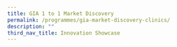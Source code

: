 ```yaml
---
title: GIA 1 to 1 Market Discovery
permalink: /programmes/gia-market-discovery-clinics/
description: ""
third_nav_title: Innovation Showcase
---
```

